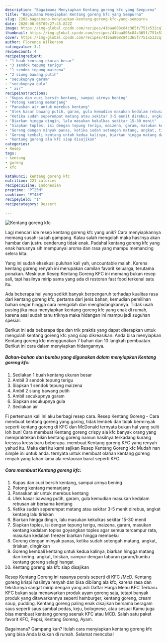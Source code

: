 ```yaml
---
description: "Bagaimana Menyiapkan Kentang goreng kfc yang Sempurna"
title: "Bagaimana Menyiapkan Kentang goreng kfc yang Sempurna"
slug: 2202-bagaimana-menyiapkan-kentang-goreng-kfc-yang-sempurna
date: 2020-06-05T09:27:45.822Z
image: https://img-global.cpcdn.com/recipes/41baa808c84c365f/751x532cq70/kentang-goreng-kfc-foto-resep-utama.jpg
thumbnail: https://img-global.cpcdn.com/recipes/41baa808c84c365f/751x532cq70/kentang-goreng-kfc-foto-resep-utama.jpg
cover: https://img-global.cpcdn.com/recipes/41baa808c84c365f/751x532cq70/kentang-goreng-kfc-foto-resep-utama.jpg
author: Florence Wilkerson
ratingvalue: 3.1
reviewcount: 4
recipeingredient:
- "1 buah kentang ukuran besar"
- "3 sendok tepung terigu"
- "1 sendok tepung maizena"
- "2 siung bawang putih"
- "secukupnya garam"
- "secukupnya gula"
- " air"
recipeinstructions:
- "Kupas dan cuci bersih kentang, sampai airnya bening"
- "Potong kentang memanjang"
- "Panaskan air untuk merebus kentang"
- "Ulek kasar bawang putih, garam, gula kemudian masukan kedalam rebusan air bersama kentang"
- "Ketika sudah seperempat matang atau sekitar 3-5 menit direbus, angkat kentang lalu tiriskan"
- "Biarkan hingga dingin, lalu masukan kekulkas sekitar 15-30 menit"
- "Siapkan toples, isi dengan tepung terigu, maizena, garam, masukan kentang kedalam toples goyangkan toples agar semua tercampur rata, masukan kedalam freezer biarkan hingga membeku"
- "Goreng dengan minyak panas, ketika sudah setengah matang, angkat, tiriskan, dinginkan"
- "Goreng kembali kentang untuk kedua kalinya, biarkan hingga matang dan kering. angkat, tiriskan, campur dengan taburan garam/bumbu kentang goreng selagi hangat"
- "Kentang goreng ala kfc siap disajikan"
categories:
- Resep
tags:
- kentang
- goreng
- kfc

katakunci: kentang goreng kfc 
nutrition: 221 calories
recipecuisine: Indonesian
preptime: "PT25M"
cooktime: "PT43M"
recipeyield: "1"
recipecategory: Dessert

---
```



![Kentang goreng kfc](https://img-global.cpcdn.com/recipes/41baa808c84c365f/751x532cq70/kentang-goreng-kfc-foto-resep-utama.jpg)

Lagi mencari ide resep kentang goreng kfc yang unik? Cara menyiapkannya memang susah-susah gampang. Kalau salah mengolah maka hasilnya akan hambar dan justru cenderung tidak enak. Padahal kentang goreng kfc yang enak harusnya sih mempunyai aroma dan rasa yang mampu memancing selera kita.

Yang ini sudah eksekusi puluhan kali yah, uncountable malah. Karena kentang goreng renyah ini merupakan camilan favorit keluarga, terutama ponakan. Meskipun Resep Kentang Goreng KFC ini memang bukan resep asli, tapi hasilnya mirip sama yang ada di restoran fast food terkenal satu itu.

Ada beberapa hal yang sedikit banyak berpengaruh terhadap kualitas rasa dari kentang goreng kfc, pertama dari jenis bahan, kemudian pemilihan bahan segar hingga cara mengolah dan menghidangkannya. Tidak usah pusing jika mau menyiapkan kentang goreng kfc yang enak di rumah, karena asal sudah tahu triknya maka hidangan ini mampu jadi suguhan spesial.


Berikut ini ada beberapa tips dan trik praktis yang dapat diterapkan untuk mengolah kentang goreng kfc yang siap dikreasikan. Anda bisa menyiapkan Kentang goreng kfc menggunakan 7 bahan dan 10 langkah pembuatan. Berikut ini cara dalam menyiapkan hidangannya.

<!--inarticleads1-->

##### Bahan-bahan dan bumbu yang digunakan dalam menyiapkan Kentang goreng kfc:

1. Sediakan 1 buah kentang ukuran besar
1. Ambil 3 sendok tepung terigu
1. Siapkan 1 sendok tepung maizena
1. Ambil 2 siung bawang putih
1. Ambil secukupnya garam
1. Siapkan secukupnya gula
1. Sediakan  air


Fi pertemuan kali ini aku berbagi resep cara. Resep Kentang Goreng - Cara membuat kentang goreng yang garing, tidak lembek dan tidak berminyak seperti kentang goreng di KFC dan McDonald ternyata bukan hal yang sulit loh bun! Cara membuat Kentang goreng crispy ala kfc banyak orang yang mempraktekan bikin kentang goreng namun hasilnya terkadang kurang kressss kress baru beberapa. membuat Kentang goreng KFC yang renyah yahud itu. Maka dari itu kami sajikan Resep Kentang Goreng kfc Mudah nan simple ini untuk anda. ternyata untuk membuat olahan kentang goreng renyah yang tahan lama ala restauran barat seperti KFC. 

<!--inarticleads2-->

##### Cara membuat Kentang goreng kfc:

1. Kupas dan cuci bersih kentang, sampai airnya bening
1. Potong kentang memanjang
1. Panaskan air untuk merebus kentang
1. Ulek kasar bawang putih, garam, gula kemudian masukan kedalam rebusan air bersama kentang
1. Ketika sudah seperempat matang atau sekitar 3-5 menit direbus, angkat kentang lalu tiriskan
1. Biarkan hingga dingin, lalu masukan kekulkas sekitar 15-30 menit
1. Siapkan toples, isi dengan tepung terigu, maizena, garam, masukan kentang kedalam toples goyangkan toples agar semua tercampur rata, masukan kedalam freezer biarkan hingga membeku
1. Goreng dengan minyak panas, ketika sudah setengah matang, angkat, tiriskan, dinginkan
1. Goreng kembali kentang untuk kedua kalinya, biarkan hingga matang dan kering. angkat, tiriskan, campur dengan taburan garam/bumbu kentang goreng selagi hangat
1. Kentang goreng ala kfc siap disajikan


Resep Kentang Goreng ini rasanya persis seperti di KFC /McD. Kentang goreng krispi hasilnya renyah dan bisa dibilang ala kfc, karena rasa dan teksturnya sangat mirip dengan yang asli Daftar Harga Menu KFC Terbaru. KFC bukan saja menawarkan produk ayam goreng saja, tetapi banyak produk yang ditawarkannya seperti hamburger, kentang goreng, cream soup, pudding. Kentang goreng paling enak disajikan bersama beragam saus seperti saus sambal pedas, keju, bolognese, atau sesuai Kamu juga bisa membuat kentang goreng seenak KFC atau MCD. Salah satu paket favorit KFC, Pepsi, Kentang Goreng, Ayam. 

Bagaimana? Gampang kan? Itulah cara menyiapkan kentang goreng kfc yang bisa Anda lakukan di rumah. Selamat mencoba!
